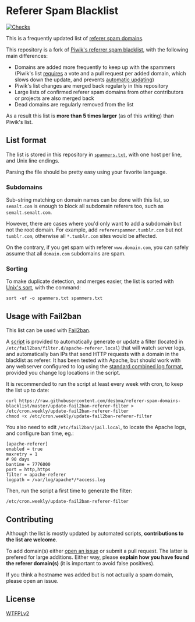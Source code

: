Referer Spam Blacklist
======================

[![Checks](https://img.shields.io/travis/desbma/referer-spam-domains-blacklist/master.svg?label=checks&style=flat)](https://travis-ci.org/desbma/referer-spam-domains-blacklist)

This is a frequently updated list of [referer spam domains](http://en.wikipedia.org/wiki/Referer_spam).

This repository is a fork of [Piwik's referrer spam blacklist](https://github.com/piwik/referrer-spam-blacklist), with the following main differences:

* Domains are added more frequently to keep up with the spammers (Piwik's list [requires](https://github.com/piwik/referrer-spam-blacklist/issues/26#issuecomment-125881499) a vote and a pull request per added domain, which slows down the update, and prevents [automatic updating](https://github.com/piwik/referrer-spam-blacklist/pull/87))
* Piwik's list changes are merged back regularly in this repository
* Large lists of confirmed referer spam domains from other contributors or projects are also merged back
* Dead domains are regularly removed from the list

As a result this list is **more than 5 times larger** (as of this writing) than Piwik's list.


## List format

The list is stored in this repository in [`spammers.txt`](https://raw.githubusercontent.com/desbma/referer-spam-domains-blacklist/master/spammers.txt), with one host per line, and Unix line endings.

Parsing the file should be pretty easy using your favorite language.

### Subdomains

Sub-string matching on domain names can be done with this list, so `semalt.com` is enough to block all subdomain referers too, such as `semalt.semalt.com`.

However, there are cases where you'd only want to add a subdomain but not the root domain. For example, add `refererspammer.tumblr.com` but not `tumblr.com`, otherwise all `*.tumblr.com` sites would be affected.

On the contrary, if you get spam with referer `www.domain.com`, you can safely assume that all `domain.com` subdomains are spam.

### Sorting

To make duplicate detection, and merges easier, the list is sorted with [Unix's sort](https://en.wikipedia.org/wiki/Sort_(Unix)), with the command:

`sort -uf -o spammers.txt spammers.txt`


## Usage with Fail2ban

This list can be used with [Fail2ban](http://www.fail2ban.org/wiki/index.php/Main_Page).

A [script](https://github.com/desbma/referer-spam-domains-blacklist/blob/master/update-fail2ban-referer-filter) is provided to automatically generate or update a filter (located in `/etc/fail2ban/filter.d/apache-referer.local`) that will watch server logs, and automatically ban IPs that send HTTP requests with a domain in the blacklist as referer. It has been tested with Apache, but should work with any webserver configured to log using the [standard combined log format](http://publib.boulder.ibm.com/tividd/td/ITWSA/ITWSA_info45/en_US/HTML/guide/c-logs.html#combined), provided you change log locations in the script.

It is recommended to run the script at least every week with cron, to keep the list up to date:

    curl https://raw.githubusercontent.com/desbma/referer-spam-domains-blacklist/master/update-fail2ban-referer-filter > /etc/cron.weekly/update-fail2ban-referer-filter
    chmod +x /etc/cron.weekly/update-fail2ban-referer-filter

You also need to edit `/etc/fail2ban/jail.local`, to locate the Apache logs, and configure ban time, eg.:

    [apache-referer]
    enabled = true
    maxretry = 1
    # 90 days
    bantime = 7776000
    port = http,https
    filter = apache-referer
    logpath = /var/log/apache*/*access.log

Then, run the script a first time to generate the filter:

    /etc/cron.weekly/update-fail2ban-referer-filter


## Contributing

Although the list is mostly updated by automated scripts, **contributions to the list are welcome**.

To add domain(s) either [open an issue](https://github.com/desbma/referer-spam-domains-blacklist/issues/new) or submit a pull request. The latter is prefered for large additions.
Either way, please **explain how you have found the referer domain(s)** (it is important to avoid false positives).

If you think a hostname was added but is not actually a spam domain, please open an issue.


## License

[WTFPLv2](http://www.wtfpl.net/txt/copying/)
